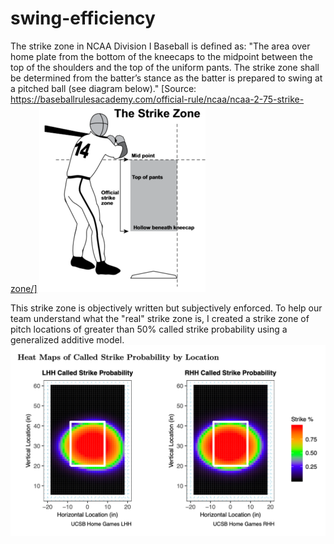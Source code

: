 # swing-efficiency

The strike zone in NCAA Division I Baseball is defined as: "The area over home plate from the bottom of the kneecaps to the midpoint between the top of the shoulders and the top of the uniform pants. The strike zone shall be determined from the batter’s stance as the batter is prepared to swing at a pitched ball (see diagram below)."
[Source: https://baseballrulesacademy.com/official-rule/ncaa/ncaa-2-75-strike-zone/]
![ncaa_strike_zone](ncaa_strike_zone.png)

This strike zone is objectively written but subjectively enforced. To help our team understand what the "real" strike zone is, I created a strike zone of pitch locations of greater than 50% called strike probability using a generalized additive model.
![strike_zone_heat_map](strike_zone_heat_map.png)
